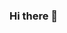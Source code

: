 ### Hi there 👋

<!--
**Palatio93/palatio93** is a ✨ _special_ ✨ repository because its `README.md` (this file) appears on your GitHub profile.

Here are some ideas to get you started:

- 🔭 I’m currently working on ... projects for School
- 🌱 I’m currently learning ... mainly Java.
- 👯 I’m looking to collaborate on ... any project.
- 🤔 I’m looking for help with ... search algorithms and data structures.
- 💬 Ask me about ... 
- 📫 How to reach me: ...
- 😄 Pronouns: ...
- ⚡ Fun fact: ...
-->
